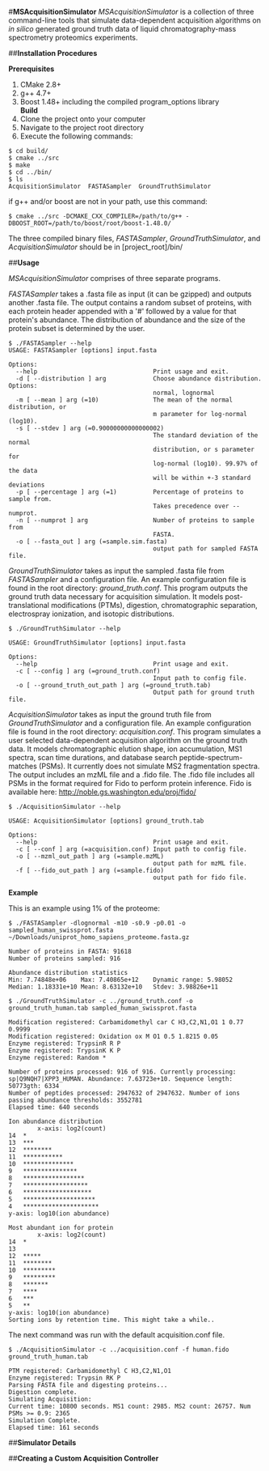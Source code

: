 #**MSAcquisitionSimulator**
*MSAcquisitionSimulator* is a collection of three command-line tools that simulate data-dependent acquisition algorithms on *in silico* generated ground truth data of liquid chromatography-mass spectrometry proteomics experiments. 

##**Installation Procedures**   
  
**Prerequisites**  
1. CMake 2.8+  
2. g++ 4.7+  
3. Boost 1.48+ including the compiled program_options library  
**Build**  
1. Clone the project onto your computer  
2. Navigate to the project root directory  
3. Execute the following commands:  
```ShellSession
$ cd build/
$ cmake ../src
$ make
$ cd ../bin/
$ ls
AcquisitionSimulator  FASTASampler  GroundTruthSimulator
```
if g++ and/or boost are not in your path, use this command:  
```ShellSession
$ cmake ../src -DCMAKE_CXX_COMPILER=/path/to/g++ -DBOOST_ROOT=/path/to/boost/root/boost-1.48.0/
```
The three compiled binary files, *FASTASampler*, *GroundTruthSimulator*, and *AcquisitionSimulator* should be in [project_root]/bin/  

##**Usage**  

*MSAcquisitionSimulator* comprises of three separate programs.  

*FASTASampler* takes a .fasta file as input (it can be gzipped) and outputs another .fasta file. The output contains a random subset of proteins, with each protein header appended with a '#' followed by a value for that protein's abundance. The distribution of abundance and the size of the protein subset is determined by the user.

```ShellSession
$ ./FASTASampler --help
USAGE: FASTASampler [options] input.fasta

Options:
  --help                                Print usage and exit.
  -d [ --distribution ] arg             Choose abundance distribution. Options:
                                        normal, lognormal
  -m [ --mean ] arg (=10)               The mean of the normal distribution, or
                                        m parameter for log-normal (log10).
  -s [ --stdev ] arg (=0.90000000000000002)
                                        The standard deviation of the normal 
                                        distribution, or s parameter for 
                                        log-normal (log10). 99.97% of the data 
                                        will be within +-3 standard deviations
  -p [ --percentage ] arg (=1)          Percentage of proteins to sample from. 
                                        Takes precedence over --numprot.
  -n [ --numprot ] arg                  Number of proteins to sample from 
                                        FASTA.
  -o [ --fasta_out ] arg (=sample.sim.fasta)
                                        output path for sampled FASTA file.
```

*GroundTruthSimulator* takes as input the sampled .fasta file from *FASTASampler* and a configuration file. An example configuration file is found in the root directory: *ground_truth.conf*. This program outputs the ground truth data necessary for acquisition simulation. It models post-translational modifications (PTMs), digestion, chromatographic separation, electrospray ionization, and isotopic distributions.

```ShellSession
$ ./GroundTruthSimulator --help

USAGE: GroundTruthSimulator [options] input.fasta

Options:
  --help                                Print usage and exit.
  -c [ --config ] arg (=ground_truth.conf)
                                        Input path to config file.
  -o [ --ground_truth_out_path ] arg (=ground_truth.tab)
                                        Output path for ground truth file.

```

*AcquisitionSimulator* takes as input the ground truth file from *GroundTruthSimulator* and a configuration file. An example configuration file is found in the root directory: *acquisition.conf*. This program simulates a user selected data-dependent acquisition algorithm on the ground truth data. It models chromatographic elution shape, ion accumulation, MS1 spectra, scan time durations, and database search peptide-spectrum-matches (PSMs). It currently does not simulate MS2 fragmentation spectra. The output includes an mzML file and a .fido file. The .fido file includes all PSMs in the format required for Fido to perform protein inference. Fido is available here: http://noble.gs.washington.edu/proj/fido/

```ShellSession
$ ./AcquisitionSimulator --help

USAGE: AcquisitionSimulator [options] ground_truth.tab

Options:
  --help                                Print usage and exit.
  -c [ --conf ] arg (=acquisition.conf) Input path to config file.
  -o [ --mzml_out_path ] arg (=sample.mzML)
                                        output path for mzML file.
  -f [ --fido_out_path ] arg (=sample.fido)
                                        output path for fido file.
``` 
**Example**

This is an example using 1% of the proteome:
```ShellSession
$ ./FASTASampler -dlognormal -m10 -s0.9 -p0.01 -o sampled_human_swissprot.fasta ~/Downloads/uniprot_homo_sapiens_proteome.fasta.gz 

Number of proteins in FASTA: 91618
Number of proteins sampled: 916

Abundance distribution statistics
Min: 7.74848e+06	Max: 7.40865e+12	Dynamic range: 5.98052
Median: 1.18331e+10	Mean: 8.63132e+10	Stdev: 3.98826e+11
```

```ShellSession
$ ./GroundTruthSimulator -c ../ground_truth.conf -o ground_truth_human.tab sampled_human_swissprot.fasta 

Modification registered: Carbamidomethyl car C H3,C2,N1,O1 1 0.77 0.9999 
Modification registered: Oxidation ox M O1 0.5 1.8215 0.05 
Enzyme registered: TrypsinR R P
Enzyme registered: TrypsinK K P
Enzyme registered: Random * 

Number of proteins processed: 916 of 916. Currently processing: sp|Q9NQH7|XPP3_HUMAN. Abundance: 7.63723e+10. Sequence length: 50773gth: 6334
Number of peptides processed: 2947632 of 2947632. Number of ions passing abundance thresholds: 3552781
Elapsed time: 640 seconds

Ion abundance distribution
		x-axis: log2(count)
14	*
13	***
12	********
11	***********
10	**************
9	***************
8	*****************
7	******************
6	*******************
5	********************
4	*********************
y-axis: log10(ion abundance)

Most abundant ion for protein
		x-axis: log2(count)
14	*
13	
12	*****
11	********
10	*********
9	*********
8	*******
7	****
6	***
5	**
y-axis: log10(ion abundance)
Sorting ions by retention time. This might take a while..
```
The next command was run with the default acquisition.conf file.
```ShellSession
$ ./AcquisitionSimulator -c ../acquisition.conf -f human.fido ground_truth_human.tab

PTM registered: Carbamidomethyl C H3,C2,N1,O1
Enzyme registered: Trypsin RK P
Parsing FASTA file and digesting proteins...
Digestion complete.
Simulating Acquisition:
Current time: 10800 seconds. MS1 count: 2985. MS2 count: 26757. Num PSMs >= 0.9: 2365
Simulation Complete.
Elapsed time: 161 seconds
```

##**Simulator Details**

##**Creating a Custom Acquisition Controller**
